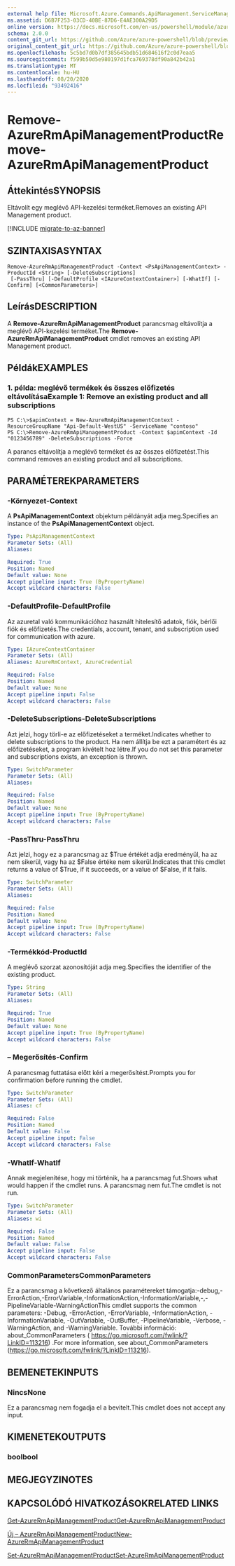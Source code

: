 ```yaml
---
external help file: Microsoft.Azure.Commands.ApiManagement.ServiceManagement.dll-Help.xml
ms.assetid: D6B7F253-03CD-40BE-87D6-E4AE300A29D5
online version: https://docs.microsoft.com/en-us/powershell/module/azurerm.apimanagement/remove-azurermapimanagementproduct
schema: 2.0.0
content_git_url: https://github.com/Azure/azure-powershell/blob/preview/src/ResourceManager/ApiManagement/Commands.ApiManagement/help/Remove-AzureRmApiManagementProduct.md
original_content_git_url: https://github.com/Azure/azure-powershell/blob/preview/src/ResourceManager/ApiManagement/Commands.ApiManagement/help/Remove-AzureRmApiManagementProduct.md
ms.openlocfilehash: 5c5bd7d0b7df385645bdb51d684616f2c0d7eaa5
ms.sourcegitcommit: f599b50d5e980197d1fca769378df90a842b42a1
ms.translationtype: MT
ms.contentlocale: hu-HU
ms.lasthandoff: 08/20/2020
ms.locfileid: "93492416"
---
```

# <span data-ttu-id="6c1af-101">Remove-AzureRmApiManagementProduct</span><span class="sxs-lookup"><span data-stu-id="6c1af-101">Remove-AzureRmApiManagementProduct</span></span>

## <span data-ttu-id="6c1af-102">Áttekintés</span><span class="sxs-lookup"><span data-stu-id="6c1af-102">SYNOPSIS</span></span>
<span data-ttu-id="6c1af-103">Eltávolít egy meglévő API-kezelési terméket.</span><span class="sxs-lookup"><span data-stu-id="6c1af-103">Removes an existing API Management product.</span></span>

[!INCLUDE [migrate-to-az-banner](../../includes/migrate-to-az-banner.md)]

## <span data-ttu-id="6c1af-104">SZINTAXISA</span><span class="sxs-lookup"><span data-stu-id="6c1af-104">SYNTAX</span></span>

```
Remove-AzureRmApiManagementProduct -Context <PsApiManagementContext> -ProductId <String> [-DeleteSubscriptions]
 [-PassThru] [-DefaultProfile <IAzureContextContainer>] [-WhatIf] [-Confirm] [<CommonParameters>]
```

## <span data-ttu-id="6c1af-105">Leírás</span><span class="sxs-lookup"><span data-stu-id="6c1af-105">DESCRIPTION</span></span>
<span data-ttu-id="6c1af-106">A **Remove-AzureRmApiManagementProduct** parancsmag eltávolítja a meglévő API-kezelési terméket.</span><span class="sxs-lookup"><span data-stu-id="6c1af-106">The **Remove-AzureRmApiManagementProduct** cmdlet removes an existing API Management product.</span></span>

## <span data-ttu-id="6c1af-107">Példák</span><span class="sxs-lookup"><span data-stu-id="6c1af-107">EXAMPLES</span></span>

### <span data-ttu-id="6c1af-108">1. példa: meglévő termékek és összes előfizetés eltávolítása</span><span class="sxs-lookup"><span data-stu-id="6c1af-108">Example 1: Remove an existing product and all subscriptions</span></span>
```
PS C:\>$apimContext = New-AzureRmApiManagementContext -ResourceGroupName "Api-Default-WestUS" -ServiceName "contoso"
PS C:\>Remove-AzureRmApiManagementProduct -Context $apimContext -Id "0123456789" -DeleteSubscriptions -Force
```

<span data-ttu-id="6c1af-109">A parancs eltávolítja a meglévő terméket és az összes előfizetést.</span><span class="sxs-lookup"><span data-stu-id="6c1af-109">This command removes an existing product and all subscriptions.</span></span>

## <span data-ttu-id="6c1af-110">PARAMÉTEREK</span><span class="sxs-lookup"><span data-stu-id="6c1af-110">PARAMETERS</span></span>

### <span data-ttu-id="6c1af-111">-Környezet</span><span class="sxs-lookup"><span data-stu-id="6c1af-111">-Context</span></span>
<span data-ttu-id="6c1af-112">A **PsApiManagementContext** objektum példányát adja meg.</span><span class="sxs-lookup"><span data-stu-id="6c1af-112">Specifies an instance of the **PsApiManagementContext** object.</span></span>

```yaml
Type: PsApiManagementContext
Parameter Sets: (All)
Aliases: 

Required: True
Position: Named
Default value: None
Accept pipeline input: True (ByPropertyName)
Accept wildcard characters: False
```

### <span data-ttu-id="6c1af-113">-DefaultProfile</span><span class="sxs-lookup"><span data-stu-id="6c1af-113">-DefaultProfile</span></span>
<span data-ttu-id="6c1af-114">Az azuretal való kommunikációhoz használt hitelesítő adatok, fiók, bérlői fiók és előfizetés.</span><span class="sxs-lookup"><span data-stu-id="6c1af-114">The credentials, account, tenant, and subscription used for communication with azure.</span></span>
 
```yaml
Type: IAzureContextContainer
Parameter Sets: (All)
Aliases: AzureRmContext, AzureCredential

Required: False
Position: Named
Default value: None
Accept pipeline input: False
Accept wildcard characters: False
```

### <span data-ttu-id="6c1af-115">-DeleteSubscriptions</span><span class="sxs-lookup"><span data-stu-id="6c1af-115">-DeleteSubscriptions</span></span>
<span data-ttu-id="6c1af-116">Azt jelzi, hogy törli-e az előfizetéseket a terméket.</span><span class="sxs-lookup"><span data-stu-id="6c1af-116">Indicates whether to delete subscriptions to the product.</span></span>
<span data-ttu-id="6c1af-117">Ha nem állítja be ezt a paramétert és az előfizetéseket, a program kivételt hoz létre.</span><span class="sxs-lookup"><span data-stu-id="6c1af-117">If you do not set this parameter and subscriptions exists, an exception is thrown.</span></span>

```yaml
Type: SwitchParameter
Parameter Sets: (All)
Aliases: 

Required: False
Position: Named
Default value: None
Accept pipeline input: True (ByPropertyName)
Accept wildcard characters: False
```

### <span data-ttu-id="6c1af-118">-PassThru</span><span class="sxs-lookup"><span data-stu-id="6c1af-118">-PassThru</span></span>
<span data-ttu-id="6c1af-119">Azt jelzi, hogy ez a parancsmag az $True értékét adja eredményül, ha az nem sikerül, vagy ha az $False értéke nem sikerül.</span><span class="sxs-lookup"><span data-stu-id="6c1af-119">Indicates that this cmdlet returns a value of $True, if it succeeds, or a value of $False, if it fails.</span></span>

```yaml
Type: SwitchParameter
Parameter Sets: (All)
Aliases: 

Required: False
Position: Named
Default value: None
Accept pipeline input: True (ByPropertyName)
Accept wildcard characters: False
```

### <span data-ttu-id="6c1af-120">-Termékkód</span><span class="sxs-lookup"><span data-stu-id="6c1af-120">-ProductId</span></span>
<span data-ttu-id="6c1af-121">A meglévő szorzat azonosítóját adja meg.</span><span class="sxs-lookup"><span data-stu-id="6c1af-121">Specifies the identifier of the existing product.</span></span>

```yaml
Type: String
Parameter Sets: (All)
Aliases: 

Required: True
Position: Named
Default value: None
Accept pipeline input: True (ByPropertyName)
Accept wildcard characters: False
```

### <span data-ttu-id="6c1af-122">– Megerősítés</span><span class="sxs-lookup"><span data-stu-id="6c1af-122">-Confirm</span></span>
<span data-ttu-id="6c1af-123">A parancsmag futtatása előtt kéri a megerősítést.</span><span class="sxs-lookup"><span data-stu-id="6c1af-123">Prompts you for confirmation before running the cmdlet.</span></span>

```yaml
Type: SwitchParameter
Parameter Sets: (All)
Aliases: cf

Required: False
Position: Named
Default value: False
Accept pipeline input: False
Accept wildcard characters: False
```

### <span data-ttu-id="6c1af-124">-WhatIf</span><span class="sxs-lookup"><span data-stu-id="6c1af-124">-WhatIf</span></span>
<span data-ttu-id="6c1af-125">Annak megjelenítése, hogy mi történik, ha a parancsmag fut.</span><span class="sxs-lookup"><span data-stu-id="6c1af-125">Shows what would happen if the cmdlet runs.</span></span>
<span data-ttu-id="6c1af-126">A parancsmag nem fut.</span><span class="sxs-lookup"><span data-stu-id="6c1af-126">The cmdlet is not run.</span></span>

```yaml
Type: SwitchParameter
Parameter Sets: (All)
Aliases: wi

Required: False
Position: Named
Default value: False
Accept pipeline input: False
Accept wildcard characters: False
```

### <span data-ttu-id="6c1af-127">CommonParameters</span><span class="sxs-lookup"><span data-stu-id="6c1af-127">CommonParameters</span></span>
<span data-ttu-id="6c1af-128">Ez a parancsmag a következő általános paramétereket támogatja:-debug,-ErrorAction,-ErrorVariable,-InformationAction,-InformationVariable,-,-PipelineVariable-WarningAction</span><span class="sxs-lookup"><span data-stu-id="6c1af-128">This cmdlet supports the common parameters: -Debug, -ErrorAction, -ErrorVariable, -InformationAction, -InformationVariable, -OutVariable, -OutBuffer, -PipelineVariable, -Verbose, -WarningAction, and -WarningVariable.</span></span> <span data-ttu-id="6c1af-129">További információ: about_CommonParameters ( https://go.microsoft.com/fwlink/?LinkID=113216) .</span><span class="sxs-lookup"><span data-stu-id="6c1af-129">For more information, see about_CommonParameters (https://go.microsoft.com/fwlink/?LinkID=113216).</span></span>

## <span data-ttu-id="6c1af-130">BEMENETEK</span><span class="sxs-lookup"><span data-stu-id="6c1af-130">INPUTS</span></span>

### <span data-ttu-id="6c1af-131">Nincs</span><span class="sxs-lookup"><span data-stu-id="6c1af-131">None</span></span>
<span data-ttu-id="6c1af-132">Ez a parancsmag nem fogadja el a bevitelt.</span><span class="sxs-lookup"><span data-stu-id="6c1af-132">This cmdlet does not accept any input.</span></span>

## <span data-ttu-id="6c1af-133">KIMENETEK</span><span class="sxs-lookup"><span data-stu-id="6c1af-133">OUTPUTS</span></span>

### <span data-ttu-id="6c1af-134">bool</span><span class="sxs-lookup"><span data-stu-id="6c1af-134">bool</span></span>

## <span data-ttu-id="6c1af-135">MEGJEGYZI</span><span class="sxs-lookup"><span data-stu-id="6c1af-135">NOTES</span></span>

## <span data-ttu-id="6c1af-136">KAPCSOLÓDÓ HIVATKOZÁSOK</span><span class="sxs-lookup"><span data-stu-id="6c1af-136">RELATED LINKS</span></span>

[<span data-ttu-id="6c1af-137">Get-AzureRmApiManagementProduct</span><span class="sxs-lookup"><span data-stu-id="6c1af-137">Get-AzureRmApiManagementProduct</span></span>](./Get-AzureRmApiManagementProduct.md)

[<span data-ttu-id="6c1af-138">Új – AzureRmApiManagementProduct</span><span class="sxs-lookup"><span data-stu-id="6c1af-138">New-AzureRmApiManagementProduct</span></span>](./New-AzureRmApiManagementProduct.md)

[<span data-ttu-id="6c1af-139">Set-AzureRmApiManagementProduct</span><span class="sxs-lookup"><span data-stu-id="6c1af-139">Set-AzureRmApiManagementProduct</span></span>](./Set-AzureRmApiManagementProduct.md)


